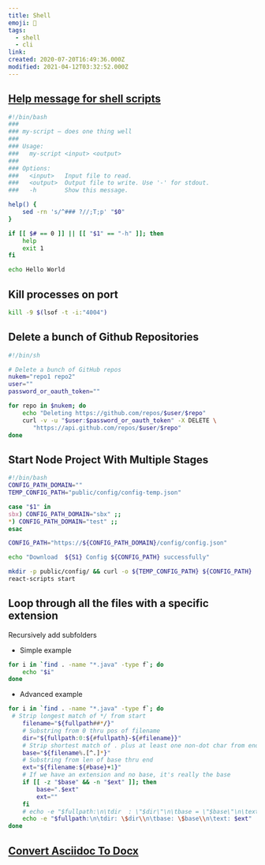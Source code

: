 ```yaml
---
title: Shell
emoji: 📝
tags:
  - shell
  - cli
link:
created: 2020-07-20T16:49:36.000Z
modified: 2021-04-12T03:32:52.000Z
---
```


## [Help message for shell scripts](https://samizdat.dev/help-message-for-shell-scripts/)

```sh
#!/bin/bash
###
### my-script — does one thing well
###
### Usage:
###   my-script <input> <output>
###
### Options:
###   <input>   Input file to read.
###   <output>  Output file to write. Use '-' for stdout.
###   -h        Show this message.

help() {
    sed -rn 's/^### ?//;T;p' "$0"
}

if [[ $# == 0 ]] || [[ "$1" == "-h" ]]; then
    help
    exit 1
fi

echo Hello World
```

## Kill processes on port

```sh
kill -9 $(lsof -t -i:"4004")
```

## Delete a bunch of Github Repositories

```sh
#!/bin/sh

# Delete a bunch of GitHub repos
nukem="repo1 repo2"
user=""
password_or_oauth_token=""

for repo in $nukem; do
    echo "Deleting https://github.com/repos/$user/$repo"
    curl -v -u "$user:$password_or_oauth_token" -X DELETE \
       "https://api.github.com/repos/$user/$repo"
done
```

## Start Node Project With Multiple Stages

```sh
#!/bin/bash
CONFIG_PATH_DOMAIN=""
TEMP_CONFIG_PATH="public/config/config-temp.json"

case "$1" in
sbx) CONFIG_PATH_DOMAIN="sbx" ;;
*) CONFIG_PATH_DOMAIN="test" ;;
esac

CONFIG_PATH="https://${CONFIG_PATH_DOMAIN}/config/config.json"

echo "Download  ${S1} Config ${CONFIG_PATH} successfully"

mkdir -p public/config/ && curl -o ${TEMP_CONFIG_PATH} ${CONFIG_PATH}
react-scripts start
```

## Loop through all the files with a specific extension

Recursively add subfolders

- Simple example

```sh
for i in `find . -name "*.java" -type f`; do
    echo "$i"
done
```

- Advanced example

```sh
for i in `find . -name "*.java" -type f`; do
 # Strip longest match of */ from start
    filename="${fullpath##*/}"
    # Substring from 0 thru pos of filename
    dir="${fullpath:0:${#fullpath}-${#filename}}"
    # Strip shortest match of . plus at least one non-dot char from end
    base="${filename%.[^.]*}"
    # Substring from len of base thru end
    ext="${filename:${#base}+1}"
    # If we have an extension and no base, it's really the base
    if [[ -z "$base" && -n "$ext" ]]; then
        base=".$ext"
        ext=""
    fi
    # echo -e "$fullpath:\n\tdir  : \"$dir\"\n\tbase = \"$base\"\n\text  = \"$ext\""
    echo -e "$fullpath:\n\tdir: \$dir\\n\tbase: \$base\\n\text: $ext"
done
```

## [Convert Asciidoc To Docx](https://lkcozy.github.io/code-notes/misc/convert_asciidoc_docx)
